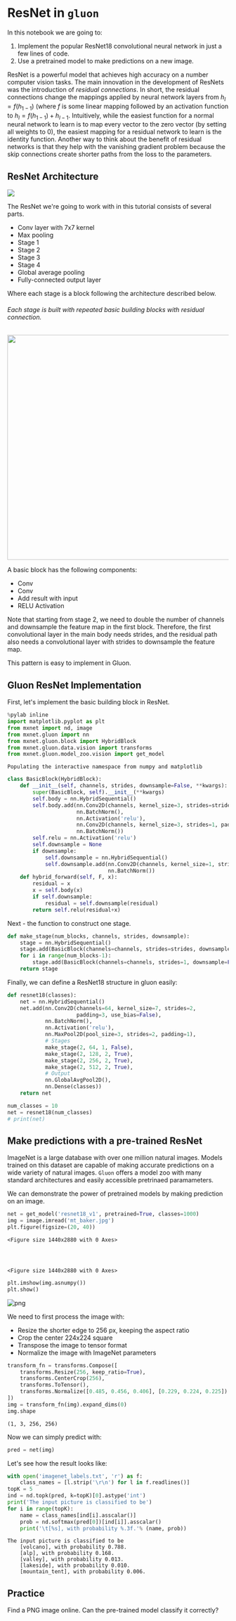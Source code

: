 
# ResNet in `gluon`

In this notebook we are going to:

1. Implement the popular ResNet18 convolutional neural network in just a few lines of code.
2. Use a pretrained model to make predictions on a new image.

ResNet is a powerful model that achieves high accuracy on a number computer vision tasks. The main innovation in the development of ResNets was the introduction of *residual connections*. In short, the residual connections change the mappings applied by neural network layers from $h_l = f(h_{1-1})$ (where $f$ is some linear mapping followed by an activation function to $h_l = f(h_{1-1}) + h_{l-1}$. Intuitively, while the easiest function for a normal neural network to learn is to map every vector to the zero vector (by setting all weights to $0$), the easiest mapping for a residual network to learn is the identity function. Another way to think about the benefit of residual networks is that they help with the vanishing gradient problem because the skip connections create shorter paths from the loss to the parameters. 


## ResNet Architecture

<img src="resnet34-landscape.png">



The ResNet we're going to work with in this tutorial consists of several parts.
- Conv layer with 7x7 kernel
- Max pooling
- Stage 1
- Stage 2
- Stage 3
- Stage 4
- Global average pooling
- Fully-connected output layer

Where each stage is a block following the architecture described below.

###### Each stage is built with repeated basic building blocks with residual connection.

<img src="resnet-basicblock.png" width=512>

A basic block has the following components:

- Conv
- Conv
- Add result with input
- RELU Activation

Note that starting from stage 2, we need to double the number of channels and downsample the feature map in the first block. Therefore, the first convolutional layer in the main body needs strides, and the residual path also needs a convolutional layer with strides to downsample the feature map.

This pattern is easy to implement in Gluon.

## Gluon ResNet Implementation 

First, let's implement the basic building block in ResNet.


```python
%pylab inline
import matplotlib.pyplot as plt
from mxnet import nd, image
from mxnet.gluon import nn
from mxnet.gluon.block import HybridBlock
from mxnet.gluon.data.vision import transforms
from mxnet.gluon.model_zoo.vision import get_model
```

    Populating the interactive namespace from numpy and matplotlib



```python
class BasicBlock(HybridBlock):
    def __init__(self, channels, strides, downsample=False, **kwargs):
        super(BasicBlock, self).__init__(**kwargs)
        self.body = nn.HybridSequential()
        self.body.add(nn.Conv2D(channels, kernel_size=3, strides=strides, padding=1, use_bias=False),
                      nn.BatchNorm(),
                      nn.Activation('relu'),
                      nn.Conv2D(channels, kernel_size=3, strides=1, padding=1, use_bias=False),
                      nn.BatchNorm())
        self.relu = nn.Activation('relu')
        self.downsample = None
        if downsample:
            self.downsample = nn.HybridSequential()
            self.downsample.add(nn.Conv2D(channels, kernel_size=1, strides=strides, padding=1, use_bias=False),
                                nn.BatchNorm())
    def hybrid_forward(self, F, x):
        residual = x
        x = self.body(x)
        if self.downsample:
            residual = self.downsample(residual)
        return self.relu(residual+x)
```

Next - the function to construct one stage.


```python
def make_stage(num_blocks, channels, strides, downsample):
    stage = nn.HybridSequential()
    stage.add(BasicBlock(channels=channels, strides=strides, downsample=downsample))
    for i in range(num_blocks-1):
        stage.add(BasicBlock(channels=channels, strides=1, downsample=False))
    return stage
```

Finally, we can define a ResNet18 structure in gluon easily:


```python
def resnet18(classes):
    net = nn.HybridSequential()
    net.add(nn.Conv2D(channels=64, kernel_size=7, strides=2,
                      padding=3, use_bias=False),
            nn.BatchNorm(),
            nn.Activation('relu'),
            nn.MaxPool2D(pool_size=3, strides=2, padding=1),
            # Stages
            make_stage(2, 64, 1, False),
            make_stage(2, 128, 2, True),
            make_stage(2, 256, 2, True),
            make_stage(2, 512, 2, True),
            # Output
            nn.GlobalAvgPool2D(),
            nn.Dense(classes))
    return net
```


```python
num_classes = 10
net = resnet18(num_classes)
# print(net)
```

## Make predictions with a pre-trained ResNet

ImageNet is a large database with over one million natural images. Models trained on this dataset are capable of making accurate predictions on a wide variety of natural images. `Gluon` offers a model zoo with many standard architectures and easily accessible pretrinaed paramameters.

We can demonstrate the power of pretrained models by making prediction on an image.


```python
net = get_model('resnet18_v1', pretrained=True, classes=1000)
img = image.imread('mt_baker.jpg')
plt.figure(figsize=(20, 40))
```




    <Figure size 1440x2880 with 0 Axes>




    <Figure size 1440x2880 with 0 Axes>



```python
plt.imshow(img.asnumpy())
plt.show()
```


![png](resnet_gluon_files/resnet_gluon_21_0.png)


We need to first process the image with:

- Resize the shorter edge to 256 px, keeping the aspect ratio
- Crop the center 224x224 square
- Transpose the image to tensor format
- Normalize the image with ImageNet parameters


```python
transform_fn = transforms.Compose([
    transforms.Resize(256, keep_ratio=True),
    transforms.CenterCrop(256),
    transforms.ToTensor(),
    transforms.Normalize([0.485, 0.456, 0.406], [0.229, 0.224, 0.225])
])
img = transform_fn(img).expand_dims(0)
img.shape
```




    (1, 3, 256, 256)



Now we can simply predict with:


```python
pred = net(img)
```

Let's see how the result looks like:


```python
with open('imagenet_labels.txt', 'r') as f:
    class_names = [l.strip('\r\n') for l in f.readlines()]
topK = 5
ind = nd.topk(pred, k=topK)[0].astype('int')
print('The input picture is classified to be')
for i in range(topK):
    name = class_names[ind[i].asscalar()]
    prob = nd.softmax(pred[0])[ind[i]].asscalar()
    print('\t[%s], with probability %.3f.'% (name, prob))
```

    The input picture is classified to be
    	[volcano], with probability 0.788.
    	[alp], with probability 0.168.
    	[valley], with probability 0.013.
    	[lakeside], with probability 0.010.
    	[mountain_tent], with probability 0.006.


## Practice

Find a PNG image online. Can the pre-trained model classify it correctly?

